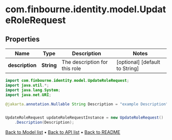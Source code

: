 # com.finbourne.identity.model.UpdateRoleRequest

## Properties

Name | Type | Description | Notes
------------ | ------------- | ------------- | -------------
**description** | **String** | The description for this role | [optional] [default to String]

```java
import com.finbourne.identity.model.UpdateRoleRequest;
import java.util.*;
import java.lang.System;
import java.net.URI;

@jakarta.annotation.Nullable String Description = "example Description";


UpdateRoleRequest updateRoleRequestInstance = new UpdateRoleRequest()
    .Description(Description);
```


[Back to Model list](../README.md#documentation-for-models) &#8226; [Back to API list](../README.md#documentation-for-api-endpoints) &#8226; [Back to README](../README.md)
